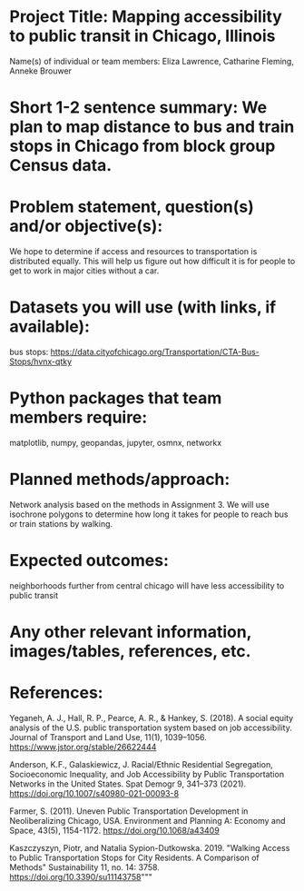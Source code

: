 # Project Title: Mapping accessibility to public transit in Chicago, Illinois

Name(s) of individual or team members: Eliza Lawrence, Catharine Fleming, Anneke Brouwer

# Short 1-2 sentence summary: We plan to map distance to bus and train stops in Chicago from block group Census data.

# Problem statement, question(s) and/or objective(s): 
We hope to determine if access and resources to transportation is distributed equally. This will help us figure out how difficult it is for people to get to work in major cities without a car.

# Datasets you will use (with links, if available): 
bus stops: https://data.cityofchicago.org/Transportation/CTA-Bus-Stops/hvnx-qtky

# Python packages that team members require: 
matplotlib, numpy, geopandas, jupyter, osmnx, networkx

# Planned methods/approach: 
Network analysis based on the methods in Assignment 3. We will use isochrone polygons to determine how long it takes for people to reach bus or train stations by walking.

# Expected outcomes: 
neighborhoods further from central chicago will have less accessibility to public transit

# Any other relevant information, images/tables, references, etc.

# References:
Yeganeh, A. J., Hall, R. P., Pearce, A. R., & Hankey, S. (2018). A social equity analysis of the U.S. public transportation system based on job accessibility. Journal of Transport and Land Use, 11(1), 1039–1056. https://www.jstor.org/stable/26622444

Anderson, K.F., Galaskiewicz, J. Racial/Ethnic Residential Segregation, Socioeconomic Inequality, and Job Accessibility by Public Transportation Networks in the United States. Spat Demogr 9, 341–373 (2021). https://doi.org/10.1007/s40980-021-00093-8

Farmer, S. (2011). Uneven Public Transportation Development in Neoliberalizing Chicago, USA. Environment and Planning A: Economy and Space, 43(5), 1154-1172. https://doi.org/10.1068/a43409

Kaszczyszyn, Piotr, and Natalia Sypion-Dutkowska. 2019. "Walking Access to Public Transportation Stops for City Residents. A Comparison of Methods" Sustainability 11, no. 14: 3758. https://doi.org/10.3390/su11143758"""
